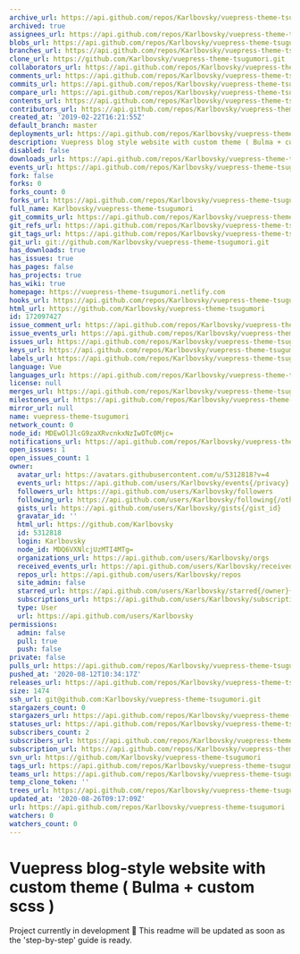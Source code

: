 ```yaml
---
archive_url: https://api.github.com/repos/Karlbovsky/vuepress-theme-tsugumori/{archive_format}{/ref}
archived: true
assignees_url: https://api.github.com/repos/Karlbovsky/vuepress-theme-tsugumori/assignees{/user}
blobs_url: https://api.github.com/repos/Karlbovsky/vuepress-theme-tsugumori/git/blobs{/sha}
branches_url: https://api.github.com/repos/Karlbovsky/vuepress-theme-tsugumori/branches{/branch}
clone_url: https://github.com/Karlbovsky/vuepress-theme-tsugumori.git
collaborators_url: https://api.github.com/repos/Karlbovsky/vuepress-theme-tsugumori/collaborators{/collaborator}
comments_url: https://api.github.com/repos/Karlbovsky/vuepress-theme-tsugumori/comments{/number}
commits_url: https://api.github.com/repos/Karlbovsky/vuepress-theme-tsugumori/commits{/sha}
compare_url: https://api.github.com/repos/Karlbovsky/vuepress-theme-tsugumori/compare/{base}...{head}
contents_url: https://api.github.com/repos/Karlbovsky/vuepress-theme-tsugumori/contents/{+path}
contributors_url: https://api.github.com/repos/Karlbovsky/vuepress-theme-tsugumori/contributors
created_at: '2019-02-22T16:21:55Z'
default_branch: master
deployments_url: https://api.github.com/repos/Karlbovsky/vuepress-theme-tsugumori/deployments
description: Vuepress blog style website with custom theme ( Bulma + custom scss )
disabled: false
downloads_url: https://api.github.com/repos/Karlbovsky/vuepress-theme-tsugumori/downloads
events_url: https://api.github.com/repos/Karlbovsky/vuepress-theme-tsugumori/events
fork: false
forks: 0
forks_count: 0
forks_url: https://api.github.com/repos/Karlbovsky/vuepress-theme-tsugumori/forks
full_name: Karlbovsky/vuepress-theme-tsugumori
git_commits_url: https://api.github.com/repos/Karlbovsky/vuepress-theme-tsugumori/git/commits{/sha}
git_refs_url: https://api.github.com/repos/Karlbovsky/vuepress-theme-tsugumori/git/refs{/sha}
git_tags_url: https://api.github.com/repos/Karlbovsky/vuepress-theme-tsugumori/git/tags{/sha}
git_url: git://github.com/Karlbovsky/vuepress-theme-tsugumori.git
has_downloads: true
has_issues: true
has_pages: false
has_projects: true
has_wiki: true
homepage: https://vuepress-theme-tsugumori.netlify.com
hooks_url: https://api.github.com/repos/Karlbovsky/vuepress-theme-tsugumori/hooks
html_url: https://github.com/Karlbovsky/vuepress-theme-tsugumori
id: 172097427
issue_comment_url: https://api.github.com/repos/Karlbovsky/vuepress-theme-tsugumori/issues/comments{/number}
issue_events_url: https://api.github.com/repos/Karlbovsky/vuepress-theme-tsugumori/issues/events{/number}
issues_url: https://api.github.com/repos/Karlbovsky/vuepress-theme-tsugumori/issues{/number}
keys_url: https://api.github.com/repos/Karlbovsky/vuepress-theme-tsugumori/keys{/key_id}
labels_url: https://api.github.com/repos/Karlbovsky/vuepress-theme-tsugumori/labels{/name}
language: Vue
languages_url: https://api.github.com/repos/Karlbovsky/vuepress-theme-tsugumori/languages
license: null
merges_url: https://api.github.com/repos/Karlbovsky/vuepress-theme-tsugumori/merges
milestones_url: https://api.github.com/repos/Karlbovsky/vuepress-theme-tsugumori/milestones{/number}
mirror_url: null
name: vuepress-theme-tsugumori
network_count: 0
node_id: MDEwOlJlcG9zaXRvcnkxNzIwOTc0Mjc=
notifications_url: https://api.github.com/repos/Karlbovsky/vuepress-theme-tsugumori/notifications{?since,all,participating}
open_issues: 1
open_issues_count: 1
owner:
  avatar_url: https://avatars.githubusercontent.com/u/5312818?v=4
  events_url: https://api.github.com/users/Karlbovsky/events{/privacy}
  followers_url: https://api.github.com/users/Karlbovsky/followers
  following_url: https://api.github.com/users/Karlbovsky/following{/other_user}
  gists_url: https://api.github.com/users/Karlbovsky/gists{/gist_id}
  gravatar_id: ''
  html_url: https://github.com/Karlbovsky
  id: 5312818
  login: Karlbovsky
  node_id: MDQ6VXNlcjUzMTI4MTg=
  organizations_url: https://api.github.com/users/Karlbovsky/orgs
  received_events_url: https://api.github.com/users/Karlbovsky/received_events
  repos_url: https://api.github.com/users/Karlbovsky/repos
  site_admin: false
  starred_url: https://api.github.com/users/Karlbovsky/starred{/owner}{/repo}
  subscriptions_url: https://api.github.com/users/Karlbovsky/subscriptions
  type: User
  url: https://api.github.com/users/Karlbovsky
permissions:
  admin: false
  pull: true
  push: false
private: false
pulls_url: https://api.github.com/repos/Karlbovsky/vuepress-theme-tsugumori/pulls{/number}
pushed_at: '2020-08-12T10:34:17Z'
releases_url: https://api.github.com/repos/Karlbovsky/vuepress-theme-tsugumori/releases{/id}
size: 1474
ssh_url: git@github.com:Karlbovsky/vuepress-theme-tsugumori.git
stargazers_count: 0
stargazers_url: https://api.github.com/repos/Karlbovsky/vuepress-theme-tsugumori/stargazers
statuses_url: https://api.github.com/repos/Karlbovsky/vuepress-theme-tsugumori/statuses/{sha}
subscribers_count: 2
subscribers_url: https://api.github.com/repos/Karlbovsky/vuepress-theme-tsugumori/subscribers
subscription_url: https://api.github.com/repos/Karlbovsky/vuepress-theme-tsugumori/subscription
svn_url: https://github.com/Karlbovsky/vuepress-theme-tsugumori
tags_url: https://api.github.com/repos/Karlbovsky/vuepress-theme-tsugumori/tags
teams_url: https://api.github.com/repos/Karlbovsky/vuepress-theme-tsugumori/teams
temp_clone_token: ''
trees_url: https://api.github.com/repos/Karlbovsky/vuepress-theme-tsugumori/git/trees{/sha}
updated_at: '2020-08-26T09:17:09Z'
url: https://api.github.com/repos/Karlbovsky/vuepress-theme-tsugumori
watchers: 0
watchers_count: 0
---
```


# Vuepress blog-style website with custom theme ( Bulma + custom scss )

Project currently in development :construction:
This readme will be updated as soon as the 'step-by-step' guide is ready.

